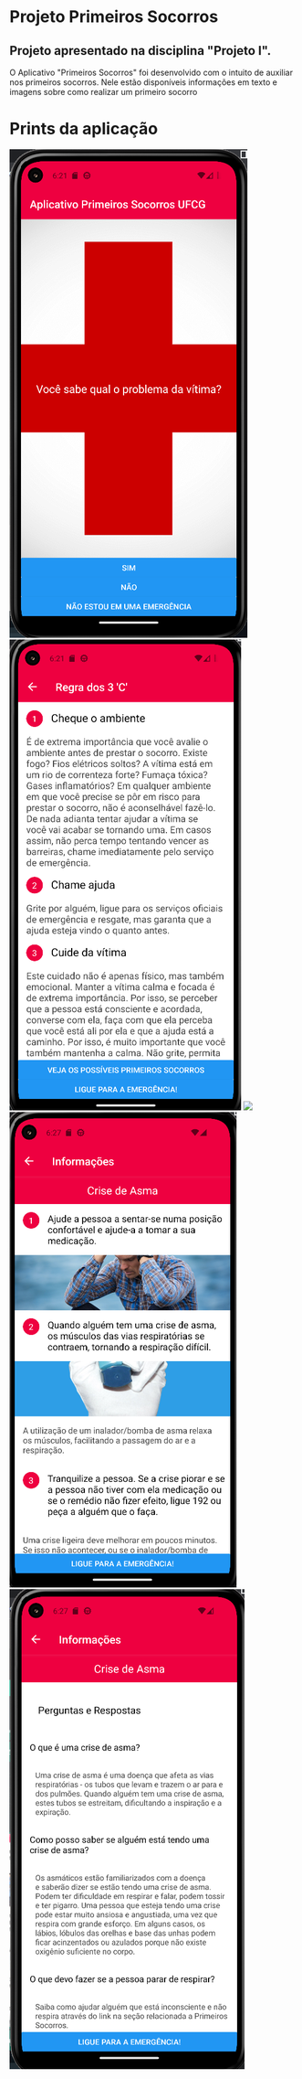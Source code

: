 # Projeto Primeiros Socorros

## Projeto apresentado na disciplina "Projeto I".

O Aplicativo "Primeiros Socorros" foi desenvolvido com o intuito de auxiliar nos primeiros socorros.
Nele estão disponíveis informações em texto e imagens sobre como realizar um primeiro socorro

# Prints da aplicação

<img src="Primeiros-Socorros-UFCG-APP/assets/prints/home.png">
<img src="Primeiros-Socorros-UFCG-APP/assets/prints/socorro-geral.png">
<img src="Primeiros-Socorros-UFCG-APP/assets/prints/lista-socorro.png">
<img src="Primeiros-Socorros-UFCG-APP/assets/prints/exemplo-socorro.png">
<img src="Primeiros-Socorros-UFCG-APP/assets/prints/FAQ.png">
